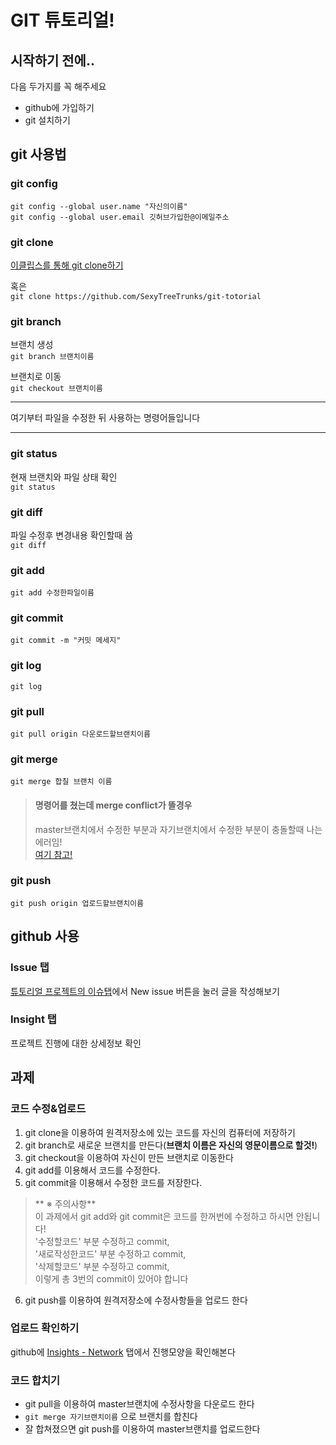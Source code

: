 # GIT 튜토리얼!


## 시작하기 전에..
다음 두가지를 꼭 해주세요
* github에 가입하기
* git 설치하기

## git 사용법

### git config

`git config --global user.name "자신의이름"`  
`git config --global user.email 깃허브가입한@이메일주소`

### git clone
[이클립스를 통해 git clone하기](http://codedragon.tistory.com/49)

혹은    
`git clone https://github.com/SexyTreeTrunks/git-totorial`

### git branch
브랜치 생성  
`git branch 브랜치이름`

브랜치로 이동  
`git checkout 브랜치이름`


----------------------------
여기부터 파일을 수정한 뒤 사용하는 명령어들입니다 

---------------------------

### git status
현재 브랜치와 파일 상태 확인  
`git status`

### git diff
파일 수정후 변경내용 확인할때 씀  
`git diff`

### git add

`git add 수정한파일이름`

### git commit

`git commit -m "커밋 메세지"`

### git log

`git log`

### git pull
`git pull origin 다운로드할브랜치이름`

### git merge
`git merge 합칠 브랜치 이름`

> #### 명령어를 쳤는데 **merge conflict**가 뜰경우  
> master브랜치에서 수정한 부분과 자기브랜치에서 수정한 부분이 충돌할때 나는 에러임!   
> [여기 참고!](https://opentutorials.org/module/2676/15275)


### git push
`git push origin 업로드할브랜치이름`


## github 사용

### Issue 탭
[튜토리얼 프로젝트의 이슈탭](https://github.com/SexyTreeTrunks/git-totorial/issues)에서 New issue 버튼을 눌러 글을 작성해보기

### Insight  탭
프로젝트 진행에 대한 상세정보 확인  

## 과제

### 코드 수정&업로드
1. git clone을 이용하여 원격저장소에 있는 코드를 자신의 컴퓨터에 저장하기
2. git branch로 새로운 브랜치를 만든다(**브랜치 이름은 자신의 영문이름으로 할것!**)
3. git checkout을 이용하여 자신이 만든 브랜치로 이동한다
4. git add를 이용해서 코드를 수정한다.
5. git commit을 이용해서 수정한 코드를 저장한다.
> ** ※ 주의사항**  
이 과제에서 git add와 git commit은 코드를 한꺼번에 수정하고 하시면 안됩니다!  
'수정할코드' 부분 수정하고 commit,  
'새로작성한코드' 부분 수정하고 commit,  
'삭제할코드' 부분 수정하고 commit,  
이렇게 총 3번의 commit이 있어야 합니다
6. git push를 이용하여 원격저장소에 수정사항들을 업로드 한다

### 업로드 확인하기
github에 [Insights - Network](https://github.com/SexyTreeTrunks/git-totorial/network) 탭에서 진행모양을 확인해본다


### 코드 합치기
* git pull을 이용하여 master브랜치에 수정사항을 다운로드 한다
* `git merge 자기브랜치이름` 으로 브랜치를 합친다
* 잘 합쳐졌으면 git push를 이용하여 master브랜치를 업로드한다


